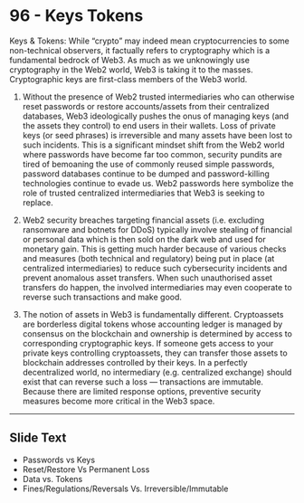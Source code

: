 # 96 - Keys  Tokens

Keys & Tokens: While “crypto” may indeed mean cryptocurrencies to some non-technical observers, it factually refers to cryptography which is a fundamental bedrock of Web3. As much as we unknowingly use cryptography in the Web2 world, Web3 is taking it to the masses. Cryptographic keys are first-class members of the Web3 world.

1.  Without the presence of Web2 trusted intermediaries who can otherwise reset passwords or restore accounts/assets from their centralized databases, Web3 ideologically pushes the onus of managing keys (and the assets they control) to end users in their wallets. Loss of private keys (or seed phrases) is irreversible and many assets have been lost to such incidents. This is a significant mindset shift from the Web2 world where passwords have become far too common, security pundits are tired of bemoaning the use of commonly reused simple passwords, password databases continue to be dumped and password-killing technologies continue to evade us. Web2 passwords here symbolize the role of trusted centralized intermediaries that Web3 is seeking to replace.

2.  Web2 security breaches targeting financial assets (i.e. excluding ransomware and botnets for DDoS) typically involve stealing of financial or personal data which is then sold on the dark web and used for monetary gain. This is getting much harder because of various checks and measures (both technical and regulatory) being put in place (at centralized intermediaries) to reduce such cybersecurity incidents and prevent anomalous asset transfers. When such unauthorised asset transfers do happen, the involved intermediaries may even cooperate to reverse such transactions and make good.

3.  The notion of assets in Web3 is fundamentally different. Cryptoassets are borderless digital tokens whose accounting ledger is managed by consensus on the blockchain and ownership is determined by access to corresponding cryptographic keys. If someone gets access to your private keys controlling cryptoassets, they can transfer those assets to blockchain addresses controlled by their keys. In a perfectly decentralized world, no intermediary (e.g. centralized exchange) should exist that can reverse such a loss — transactions are immutable. Because there are limited response options, preventive security measures become more critical in the Web3 space.

---
## Slide Text
- Passwords vs Keys
- Reset/Restore Vs Permanent Loss
- Data vs. Tokens
- Fines/Regulations/Reversals Vs. Irreversible/Immutable 

